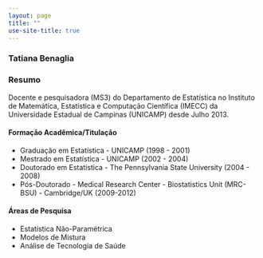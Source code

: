 ```yaml
---
layout: page
title: ""
use-site-title: true
---
```


### Tatiana Benaglia

### Resumo
Docente e pesquisadora (MS3) do Departamento de Estatística no Instituto de Matemática, Estatística e Computação Científica (IMECC) da Universidade Estadual de Campinas (UNICAMP) desde Julho 2013. 

#### Formação Acadêmica/Titulação
- Graduação em Estatística - UNICAMP (1998 - 2001)
- Mestrado em Estatística - UNICAMP (2002 - 2004)
- Doutorado em Estatística - The Pennsylvania State University (2004 - 2008)
- Pós-Doutorado - Medical Research Center - Biostatistics Unit (MRC-BSU) - Cambridge/UK (2009-2012)

#### Áreas de Pesquisa
* Estatística Não-Paramétrica
* Modelos de Mistura
* Análise de Tecnologia de Saúde
